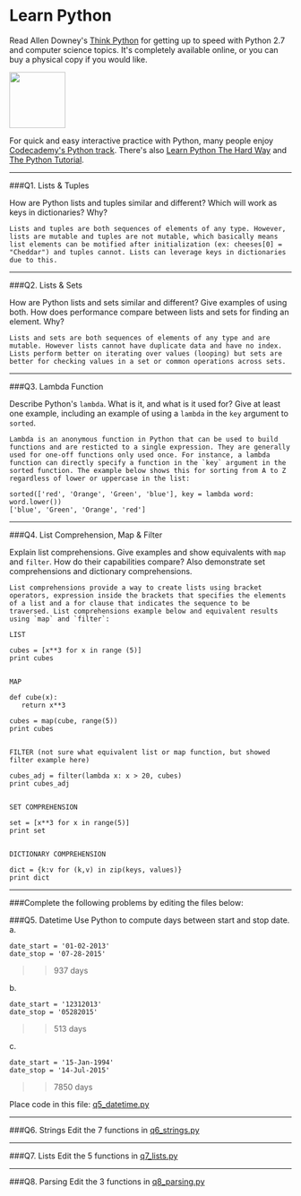 # Learn Python

Read Allen Downey's [Think Python](http://www.greenteapress.com/thinkpython/) for getting up to speed with Python 2.7 and computer science topics. It's completely available online, or you can buy a physical copy if you would like.

<a href="http://www.greenteapress.com/thinkpython/"><img src="img/think_python.png" style="width: 100px;" target="_blank"></a>

For quick and easy interactive practice with Python, many people enjoy [Codecademy's Python track](http://www.codecademy.com/en/tracks/python). There's also [Learn Python The Hard Way](http://learnpythonthehardway.org/book/) and [The Python Tutorial](https://docs.python.org/2/tutorial/).

---

###Q1. Lists &amp; Tuples

How are Python lists and tuples similar and different? Which will work as keys in dictionaries? Why?
```
Lists and tuples are both sequences of elements of any type. However, lists are mutable and tuples are not mutable, which basically means list elements can be motified after initialization (ex: cheeses[0] = "Cheddar") and tuples cannot. Lists can leverage keys in dictionaries due to this.
```
---

###Q2. Lists &amp; Sets

How are Python lists and sets similar and different? Give examples of using both. How does performance compare between lists and sets for finding an element. Why?
```
Lists and sets are both sequences of elements of any type and are mutable. However lists cannot have duplicate data and have no index. Lists perform better on iterating over values (looping) but sets are better for checking values in a set or common operations across sets.
```
---

###Q3. Lambda Function

Describe Python's `lambda`. What is it, and what is it used for? Give at least one example, including an example of using a `lambda` in the `key` argument to `sorted`.

```
Lambda is an anonymous function in Python that can be used to build functions and are resticted to a single expression. They are generally used for one-off functions only used once. For instance, a lambda function can directly specify a function in the `key` argument in the sorted function. The example below shows this for sorting from A to Z regardless of lower or uppercase in the list:

sorted(['red', 'Orange', 'Green', 'blue'], key = lambda word: word.lower())
['blue', 'Green', 'Orange', 'red']
```
---

###Q4. List Comprehension, Map &amp; Filter

Explain list comprehensions. Give examples and show equivalents with `map` and `filter`. How do their capabilities compare? Also demonstrate set comprehensions and dictionary comprehensions.
```
List comprehensions provide a way to create lists using bracket operators, expression inside the brackets that specifies the elements of a list and a for clause that indicates the sequence to be traversed. List comprehensions example below and equivalent results using `map` and `filter`:

LIST

cubes = [x**3 for x in range (5)]
print cubes


MAP

def cube(x):
   return x**3

cubes = map(cube, range(5))
print cubes


FILTER (not sure what equivalent list or map function, but showed filter example here)

cubes_adj = filter(lambda x: x > 20, cubes)
print cubes_adj


SET COMPREHENSION

set = [x**3 for x in range(5)]
print set


DICTIONARY COMPREHENSION

dict = {k:v for (k,v) in zip(keys, values)}
print dict
```

---

###Complete the following problems by editing the files below:

###Q5. Datetime
Use Python to compute days between start and stop date.   
a.  

```
date_start = '01-02-2013'    
date_stop = '07-28-2015'
```
>> 937 days

b.  
```
date_start = '12312013'  
date_stop = '05282015'  
```
>> 513 days 

c. 
```
date_start = '15-Jan-1994'      
date_stop = '14-Jul-2015'  
```
>> 7850 days

Place code in this file: [q5_datetime.py](python/q5_datetime.py)

---

###Q6. Strings
Edit the 7 functions in [q6_strings.py](python/q6_strings.py)

---

###Q7. Lists
Edit the 5 functions in [q7_lists.py](python/q7_lists.py)

---

###Q8. Parsing
Edit the 3 functions in [q8_parsing.py](python/q8_parsing.py)





